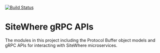 [![Build Status](https://travis-ci.org/sitewhere/sitewhere-grpc-api.svg?branch=master)](https://travis-ci.org/sitewhere/sitewhere-grpc-api)

# SiteWhere gRPC APIs

The modules in this project including the Protocol Buffer object models and gRPC APIs
for interacting with SiteWhere microservices.
